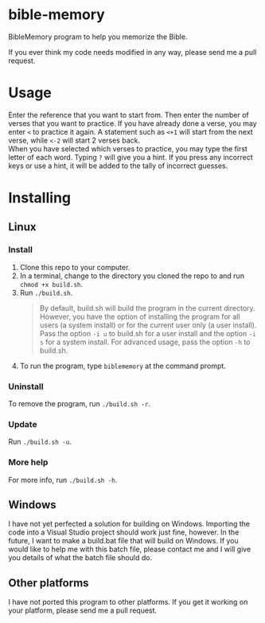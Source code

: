# bible-memory
BibleMemory program to help you memorize the Bible.

If you ever think my code needs modified in any way, please send me a pull request.

# Usage
Enter the reference that you want to start from. Then enter the number of verses that you want to practice. If you have already done a verse, you may enter `<` to practice it again. A statement such as `<+1` will start from the next verse, while `<-2` will start 2 verses back.  
When you have selected which verses to practice, you may type the first letter of each word. Typing `?` will give you a hint. If you press any incorrect keys or use a hint, it will be added to the tally of incorrect guesses.

# Installing
## Linux
### Install
1. Clone this repo to your computer.
2. In a terminal, change to the directory you cloned the repo to and run `chmod +x build.sh`.
3. Run `./build.sh`.  
    > By default, build.sh will build the program in the current directory. However, you have the option of installing the program for all users (a system install) or for the current user only (a user install). Pass the option `-i u` to build.sh for a user install and the option `-i s` for a system install. For advanced usage, pass the option `-h` to build.sh.
4. To run the program, type `biblememory` at the command prompt.

### Uninstall
To remove the program, run `./build.sh -r`.

### Update
Run `./build.sh -u`.

### More help
For more info, run `./build.sh -h`.

## Windows
I have not yet perfected a solution for building on Windows. Importing the code into a Visual Studio project should work just fine, however. In the future, I want to make a build.bat file that will build on Windows. If you would like to help me with this batch file, please contact me and I will give you details of what the batch file should do.

## Other platforms
I have not ported this program to other platforms. If you get it working on your platform, please send me a pull request.
